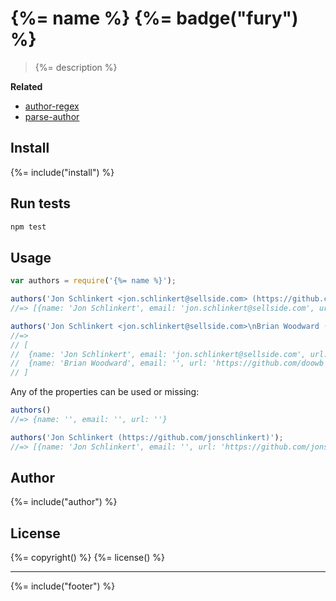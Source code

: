 # {%= name %} {%= badge("fury") %}

> {%= description %}

**Related**

 - [author-regex](https://github.com/jonschlinkert/author-regex)
 - [parse-author](https://github.com/jonschlinkert/parse-author)

## Install
{%= include("install") %}

## Run tests

```bash
npm test
```

## Usage

```js
var authors = require('{%= name %}');

authors('Jon Schlinkert <jon.schlinkert@sellside.com> (https://github.com/jonschlinkert)');
//=> [{name: 'Jon Schlinkert', email: 'jon.schlinkert@sellside.com', url: 'https://github.com/jonschlinkert'}]

authors('Jon Schlinkert <jon.schlinkert@sellside.com>\nBrian Woodward (https://github.com/doowb)<');
//=>
// [
//  {name: 'Jon Schlinkert', email: 'jon.schlinkert@sellside.com', url: ''},
//  {name: 'Brian Woodward', email: '', url: 'https://github.com/doowb'}
// ]
```

Any of the properties can be used or missing:

```js
authors()
//=> {name: '', email: '', url: ''}

authors('Jon Schlinkert (https://github.com/jonschlinkert)');
//=> [{name: 'Jon Schlinkert', email: '', url: 'https://github.com/jonschlinkert'}]
```

## Author
{%= include("author") %}

## License
{%= copyright() %}
{%= license() %}

***

{%= include("footer") %}